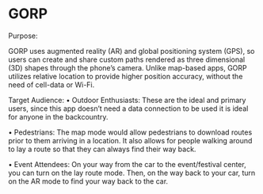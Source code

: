 # GORP
Purpose:

GORP uses augmented reality (AR) and global positioning system (GPS), so users can create and share custom paths rendered as three dimensional (3D) shapes through the phone’s camera. Unlike map-based apps, GORP utilizes relative location to provide higher position accuracy, without the need of cell-data or Wi-Fi.

Target Audience:
• Outdoor Enthusiasts: These are the ideal and primary users, since this app doesn’t need a data connection to be used it is ideal for anyone in the backcountry. 

• Pedestrians: The map mode would allow pedestrians to download routes prior to them arriving in a location. It also allows for people walking around to lay a route so that they can always find their way back. 

• Event Attendees: On your way from the car to the event/festival center, you can turn on the lay route mode. Then, on the way back to your car, turn on the AR mode to find your way back to the car.
